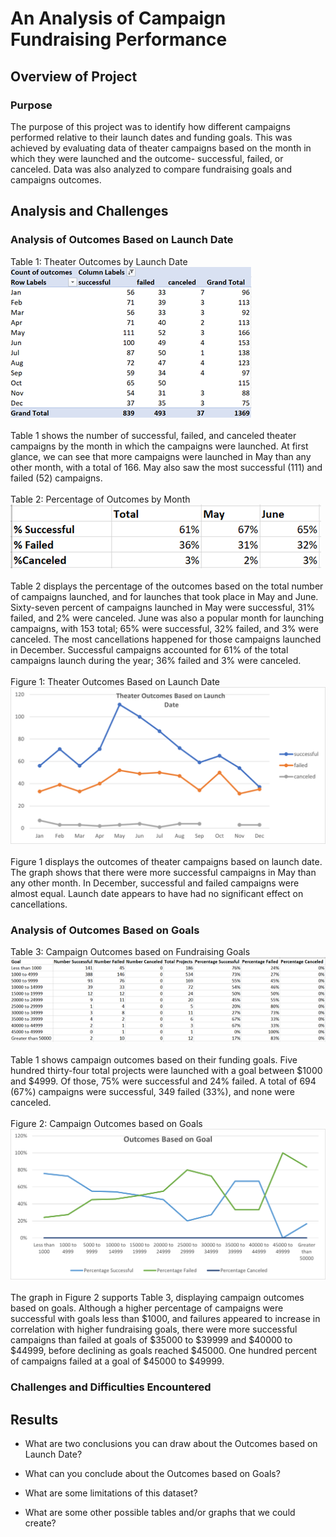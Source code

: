 # An Analysis of Campaign Fundraising Performance

## Overview of Project

### Purpose
The purpose of this project was to identify how different campaigns performed relative to their launch dates and funding goals. This was achieved by evaluating data of theater campaigns based on the month in which they were launched and the outcome- successful, failed, or canceled. Data was also analyzed to compare fundraising goals and campaigns outcomes.
## Analysis and Challenges

### Analysis of Outcomes Based on Launch Date
Table 1: Theater Outcomes by Launch Date
<br>
![image_name](Resources/Theater_Outcomes_vs_Launch_Chart.png)
<br>
<br>
Table 1 shows the number of successful, failed, and canceled theater campaigns by the month in which the campaigns were launched. At first glance, we can see that more campaigns were launched in May than any other month, with a total of 166. May also saw the most successful (111) and failed (52) campaigns.
<br>
<br>
Table 2: Percentage of Outcomes by Month
<br>
![image_name](Resources/Percentage_of_Outcomes_by_Month.png)
<br>
<br>
Table 2 displays the percentage of the outcomes based on the total number of campaigns launched, and for launches that took place in May and June. Sixty-seven percent of campaigns launched in May were successful, 31% failed, and 2% were canceled. June was also a popular month for launching campaigns, with 153 total; 65% were successful, 32% failed, and 3% were canceled. The most cancellations happened for those campaigns launched in December. Successful campaigns accounted for 61% of the total campaigns launch during the year; 36% failed and 3% were canceled.
<br>
<br>
Figure 1: Theater Outcomes Based on Launch Date
<br>
![image_name](Resources/Theater_Outcomes_vs_Launch.png)
<br>
<br>
Figure 1 displays the outcomes of theater campaigns based on launch date. The graph shows that there were more successful campaigns in May than any other month. In December, successful and failed campaigns were almost equal. Launch date appears to have had no significant effect on cancellations.
### Analysis of Outcomes Based on Goals
Table 3: Campaign Outcomes based on Fundraising Goals
<br>
![image_name](Resources/Outcomes_vs_Goals_Chart.png)
<br>
<br>
Table 1 shows campaign outcomes based on their funding goals. Five hundred thirty-four total projects were launched with a goal between $1000 and $4999. Of those, 75% were successful and 24% failed. A total of 694 (67%) campaigns were successful, 349 failed (33%), and none were canceled. 
<br>
<br>
Figure 2: Campaign Outcomes based on Goals
<br>
![image_name](Resources/Outcomes_vs_Goals.png)
<br>
<br>
The graph in Figure 2 supports Table 3, displaying campaign outcomes based on goals. Although a higher percentage of campaigns were successful with goals less than $1000, and failures appeared to increase in correlation with higher fundraising goals, there were more successful campaigns than failed at goals of $35000 to $39999 and $40000 to $44999, before declining as goals reached $45000. One hundred percent of campaigns failed at a goal of $45000 to $49999.
### Challenges and Difficulties Encountered

## Results

- What are two conclusions you can draw about the Outcomes based on Launch Date?

- What can you conclude about the Outcomes based on Goals?

- What are some limitations of this dataset?

- What are some other possible tables and/or graphs that we could create?
